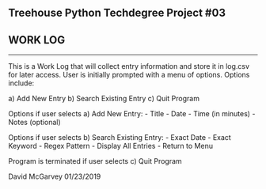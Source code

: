  Treehouse Python Techdegree Project #03
--------------------
##    WORK LOG    ##
--------------------


This is a Work Log that will collect entry information and store it in log.csv for later access.
User is initially prompted with a menu of options. Options include:

a) Add New Entry
b) Search Existing Entry
c) Quit Program

Options if user selects a) Add New Entry:
    - Title
    - Date
    - Time (in minutes)
    - Notes (optional)
    
Options if user selects b) Search Existing Entry:
    - Exact Date
    - Exact Keyword
    - Regex Pattern
    - Display All Entries
    - Return to Menu

Program is terminated if user selects c) Quit Program


David McGarvey 01/23/2019       